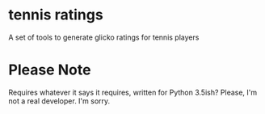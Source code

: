 # tennis ratings
A set of tools to generate glicko ratings for tennis players

# Please Note

Requires whatever it says it requires, written for Python 3.5ish? Please, I'm not a real developer.
I'm sorry.